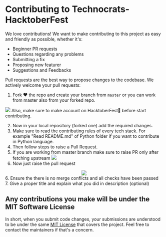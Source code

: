 # Contributing to Technocrats-HacktoberFest

We love contributions! We want to make contributing to this project as easy and friendly as possible, whether it's:

- Beginner PR requests
- Questions regarding any problems
- Submitting a fix
- Proposing new featurer
- Suggestions and Feedbacks

Pull requests are the best way to propose changes to the codebase. We actively welcome your pull requests:

1. Fork ❤ the repo and create your branch from `master` or you can work from master also from your forked repo.
  <img src="https://s3.amazonaws.com/hr-assets/0/1633101125-f4c967e153-Fork.jpg">
  Also, make sure to make account on HacktoberFest💚 before start contributing.

2. Now in your local repository (forked one) add the required changes.
3. Make sure to read the contributing rules of every tech stack. For example "Read README.md" of Python folder if you want to contribute in Python language.
4. Then follow steps to raise a Pull Request.
5. If you are working from master branch make sure to raise PR only after fetching upstream
    <img src="https://s3.amazonaws.com/hr-assets/0/1633101658-9b2cac921e-fetch.jpg">
5. Now just raise the pull request
  <div align="center"><img align="center" src="https://s3.amazonaws.com/hr-assets/0/1633101763-4800b8d964-PR.jpg"></div>
6. Ensure the there is no merge conflicts and all checks have been passed
7. Give a proper title and explain what you did in description (optional)

## Any contributions you make will be under the MIT Software License

In short, when you submit code changes, your submissions are understood to be under the same [MIT License](http://choosealicense.com/licenses/mit/) that covers the project. Feel free to contact the maintainers if that's a concern.
